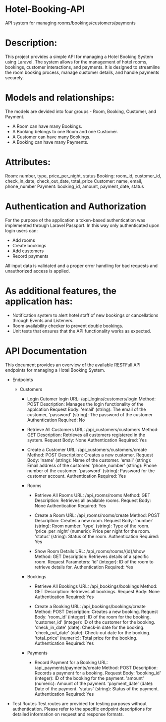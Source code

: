 # Hotel-Booking-API
API system for managing rooms/bookings/customers/payments

# Description:
This project provides a simple API for managing a Hotel Booking System using Laravel. 
The system allows for the management of hotel rooms, bookings, customer interactions, and payments. 
It is designed to streamline the room booking process, manage customer details, and handle payments securely.

# Models and relationships:
The models are devided into four groups - Room, Booking, Customer, and Payment.
- A Room can have many Bookings.
- A Booking belongs to one Room and one Customer.
- A Customer can have many Bookings.
- A Booking can have many Payments.

# Attributes:
Room: number, type, price_per_night, status
Booking: room_id, customer_id, check_in_date, check_out_date, total_price
Customer: name, email, phone_number
Payment: booking_id, amount, payment_date, status

# Authentication and Authorization
For the purpose of the application a token-based authentication was implemented through Laravel Passport.
In this way only authenticated upon login users can:
- Add rooms
- Create bookings
- Add customers
- Record payments

All input data is validated and a proper error handling for bad requests and unauthorized access is applied.

# As additional features, the application has:
- Notification system to alert hotel staff of new bookings or cancellations through Events and Listeners.
- Room availability checker to prevent double bookings.
- Unit tests that ensures that the API functionality works as expected.

# API Documentation
This document provides an overview of the available RESTFull API endpoints for managing a Hotel Booking System. 

- Endpoints
  - Customers
      - Login
          Cutomer login
          URL: /api_logins/customers/login
          Method: POST
          Description: Manages the login functionality of the applcation
          Request Body:
            'email' (string): The email of the customer,
            'password' (string): The password of the customer 
          Authentication Required: No  

      - Retrieve All Customers
          URL: /api_customers/customers
          Method: GET
          Description: Retrieves all customers registered in the system.
          Request Body: None
          Authentication Required: Yes

      - Create a Customer
          URL: /api_customers/customers/create
          Method: POST
          Description: Creates a new customer.
          Request Body:
            'name' (string): Name of the customer.
            'email' (string): Email address of the customer.
            'phone_number' (string): Phone number of the customer.
            'password' (string): Password for the customer account.
          Authentication Required: Yes

    - Rooms
      - Retrieve All Rooms
          URL: /api_rooms/rooms
          Method: GET
          Description: Retrieves all available rooms.
          Request Body: None
          Authentication Required: Yes

      - Create a Room
          URL: /api_rooms/rooms/create
          Method: POST
          Description: Creates a new room.
          Request Body:
            'number' (string): Room number.
            'type' (string): Type of the room.
            'price_per_night' (numeric): Price per night for the room.
            'status' (string): Status of the room.
           Authentication Required: Yes

      - Show Room Details
          URL: /api_rooms/rooms/{id}/show
          Method: GET
          Description: Retrieves details of a specific room.
          Request Parameters:
            'id' (integer): ID of the room to retrieve details for.
          Authentication Required: Yes

    - Bookings
        - Retrieve All Bookings
            URL: /api_bookings/bookings
            Method: GET
            Description: Retrieves all bookings.
            Request Body: None
            Authentication Required: Yes

        - Create a Booking
            URL: /api_bookings/bookings/create
            Method: POST
            Description: Creates a new booking.
            Request Body:
              'room_id' (integer): ID of the room for the booking.
              'customer_id' (integer): ID of the customer for the booking.
              'check_in_date' (date): Check-in date for the booking.
              'check_out_date' (date): Check-out date for the booking.
              'total_price' (numeric): Total price for the booking.
            Authentication Required: Yes

    - Payments
        - Record Payment for a Booking
            URL: /api_payments/payments/create
            Method: POST
            Description: Records a payment for a booking.
            Request Body:
              'booking_id' (integer): ID of the booking for the payment.
              'amount' (numeric): Amount of the payment.
              'payment_date' (date): Date of the payment.
              'status' (string): Status of the payment.
            Authentication Required: Yes

- Test Routes
    Test routes are provided for testing purposes without authentication.
    Please refer to the specific endpoint descriptions for detailed information on request and response formats.
